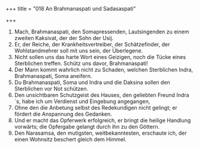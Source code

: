 +++
title = "018 An Brahmanaspati und Sadasaspati"

+++


1.	Mach, Brahmanaspati, den Somapressenden, Lautsingenden zu einem zweiten Kaksivat, der der Sohn der Usij.
2.	Er, der Reiche, der Krankheitsvertreiber, der Schätzefinder, der Wohlstandmehrer soll mit uns sein, der Überlegene.
3.	Nicht sollen uns das harte Wort eines Geizigen, noch die Tücke eines Sterblichen treffen. Schütz uns davor, Brahmanaspati!
4.	Der Mann kommt wahrlich nicht zu Schaden, welchen Sterblichen Indra, Brahmanaspati, Soma aneifern.
5.	Du Brahmanaspati, Soma und Indra und die Daksina sollen den Sterblichen vor Not schützen.
6.	Den unsichtbaren Schutzgeist des Hauses, den geliebten Freund Indra´s, habe ich um Verdienst und Eingebung angegangen,
7.	Ohne den die Anbetung selbst des Redekundigen nicht gelingt; er fördert die Anspannung des Gedanken.
8.	Und er macht das Opferwerk erfolgreich, er bringt die heilige Handlung vorwärts; die Opfergabe gelangt durch ihn zu den Göttern.
9.	Den Narasamsa, den mutigsten, weitbekanntesten, erschaute ich, der einen Wohnsitz beschert gleich dem Himmel.


